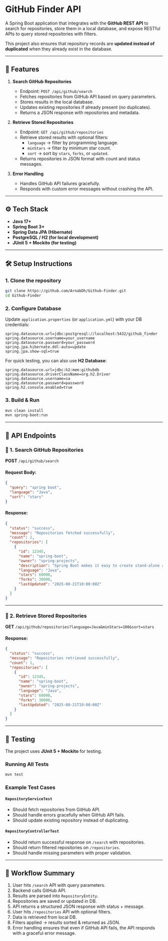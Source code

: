 # GitHub Finder API

A Spring Boot application that integrates with the **GitHub REST API** to search for repositories, store them in a local database, and expose RESTful APIs to query stored repositories with filters.  

This project also ensures that repository records are **updated instead of duplicated** when they already exist in the database.

---

## 🚀 Features

1. **Search GitHub Repositories**
   - Endpoint: `POST /api/github/search`
   - Fetches repositories from GitHub API based on query parameters.
   - Stores results in the local database.
   - Updates existing repositories if already present (no duplicates).
   - Returns a JSON response with repositories and metadata.

2. **Retrieve Stored Repositories**
   - Endpoint: `GET /api/github/repositories`
   - Retrieve stored results with optional filters:
     - `language` → filter by programming language.
     - `minStars` → filter by minimum star count.
     - `sort` → sort by `stars`, `forks`, or `updated`.
   - Returns repositories in JSON format with count and status messages.

3. **Error Handling**
   - Handles GitHub API failures gracefully.
   - Responds with custom error messages without crashing the API.

---

## ⚙️ Tech Stack

- **Java 17+**
- **Spring Boot 3+**
- **Spring Data JPA (Hibernate)**
- **PostgreSQL / H2 (for local development)**
- **JUnit 5 + Mockito (for testing)**

---

## 🛠️ Setup Instructions

### 1. Clone the repository
```bash
git clone https://github.com/ArnabDh/Github-Finder.git
cd Github-Finder
```

### 2. Configure Database
Update `application.properties` (or `application.yml`) with your DB credentials:
```properties
spring.datasource.url=jdbc:postgresql://localhost:5432/github_finder
spring.datasource.username=your_username
spring.datasource.password=your_password
spring.jpa.hibernate.ddl-auto=update
spring.jpa.show-sql=true
```

For quick testing, you can also use **H2 Database**:
```properties
spring.datasource.url=jdbc:h2:mem:githubdb
spring.datasource.driverClassName=org.h2.Driver
spring.datasource.username=sa
spring.datasource.password=password
spring.h2.console.enabled=true
```

### 3. Build & Run
```bash
mvn clean install
mvn spring-boot:run
```

---

## 📡 API Endpoints

### 🔎 1. Search GitHub Repositories
**POST** `/api/github/search`

#### Request Body:
```json
{
  "query": "spring boot",
  "language": "Java",
  "sort": "stars"
}
```

#### Response:
```json
{
  "status": "success",
  "message": "Repositories fetched successfully",
  "count": 2,
  "repositories": [
    {
      "id": 12345,
      "name": "spring-boot",
      "owner": "spring-projects",
      "description": "Spring Boot makes it easy to create stand-alone applications",
      "language": "Java",
      "stars": 60000,
      "forks": 30000,
      "lastUpdated": "2025-08-21T10:00:00Z"
    }
  ]
}
```

---

### 📂 2. Retrieve Stored Repositories
**GET** `/api/github/repositories?language=Java&minStars=100&sort=stars`

#### Response:
```json
{
  "status": "success",
  "message": "Repositories retrieved successfully",
  "count": 1,
  "repositories": [
    {
      "id": 12345,
      "name": "spring-boot",
      "owner": "spring-projects",
      "language": "Java",
      "stars": 60000,
      "forks": 30000,
      "lastUpdated": "2025-08-21T10:00:00Z"
    }
  ]
}
```

---

## 🧪 Testing

The project uses **JUnit 5 + Mockito** for testing.

### Running All Tests
```bash
mvn test
```

### Example Test Cases

#### `RepositoryServiceTest`
- Should fetch repositories from GitHub API.
- Should handle errors gracefully when GitHub API fails.
- Should update existing repository instead of duplicating.

#### `RepositoryControllerTest`
- Should return successful response on `/search` with repositories.
- Should return filtered repositories on `/repositories`.
- Should handle missing parameters with proper validation.

---

## 📌 Workflow Summary
1. User hits `/search` API with query parameters.
2. Backend calls GitHub API.
3. Results are parsed into `RepositoryEntity`.
4. Repositories are saved or updated in DB.
5. API returns a structured JSON response with status + message.
6. User hits `/repositories` API with optional filters.
7. Data is retrieved from local DB.
8. Filters applied → results sorted & returned as JSON.
9. Error handling ensures that even if GitHub API fails, the API responds with a graceful error message.
